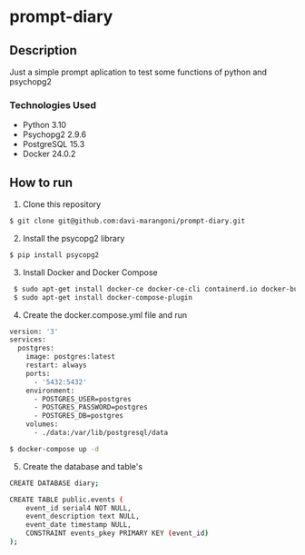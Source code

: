 # prompt-diary

## Description
Just a simple prompt aplication to test some functions of python and psychopg2

### Technologies Used

- Python 3.10
- Psychopg2 2.9.6
- PostgreSQL 15.3
- Docker 24.0.2

## How to run

1. Clone this repository

```bash
$ git clone git@github.com:davi-marangoni/prompt-diary.git
```

2. Install the psycopg2 library

```bash
$ pip install psycopg2
```

3. Install Docker and Docker Compose

```bash
 $ sudo apt-get install docker-ce docker-ce-cli containerd.io docker-buildx-plugin docker-compose-plugin
 $ sudo apt-get install docker-compose-plugin
```

4. Create the docker.compose.yml file and run

```bash
version: '3'
services:
  postgres:
    image: postgres:latest
    restart: always
    ports:
      - '5432:5432'
    environment:
      - POSTGRES_USER=postgres
      - POSTGRES_PASSWORD=postgres
      - POSTGRES_DB=postgres
    volumes:
      - ./data:/var/lib/postgresql/data
```
```bash
$ docker-compose up -d
```

5. Create the database and table's

```bash
CREATE DATABASE diary;

CREATE TABLE public.events (
	event_id serial4 NOT NULL,
	event_description text NULL,
	event_date timestamp NULL,
	CONSTRAINT events_pkey PRIMARY KEY (event_id)
);
```
